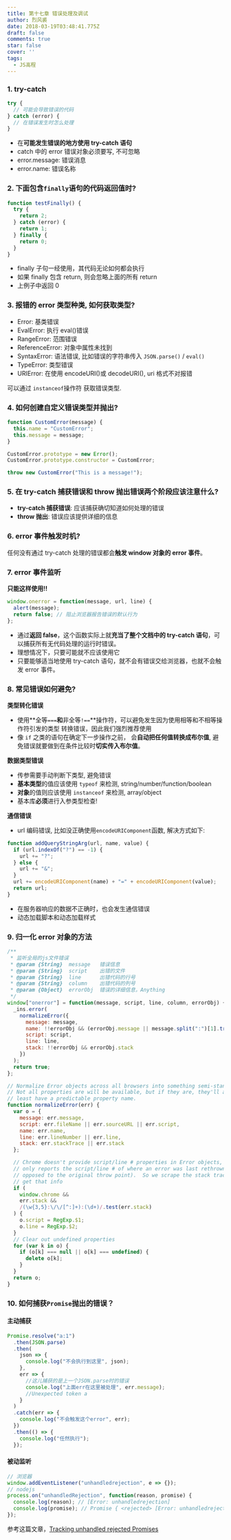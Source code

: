 ```yaml
---
title: 第十七章 错误处理及调试
author: 烈风裘
date: 2018-03-19T03:48:41.775Z
draft: false
comments: true
star: false
cover: ''
tags:
  - JS高程
---
```


### 1. try-catch

```js
try {
  // 可能会导致错误的代码
} catch (error) {
  // 在错误发生时怎么处理
}
```

* 在**可能发生错误的地方使用 try-catch 语句**
* catch 中的 error 错误对象必须要写, 不可忽略
* error.message: 错误消息
* error.name: 错误名称

### 2. 下面包含`finally`语句的代码返回值时?

```js
function testFinally() {
  try {
    return 2;
  } catch (error) {
    return 1;
  } finally {
    return 0;
  }
}
```

* finally 子句一经使用，其代码无论如何都会执行
* 如果 finally 包含 return, 则会忽略上面的所有 return
* 上例子中返回 0

### 3. 报错的 error 类型种类, 如何获取类型?

* Error: 基类错误
* EvalError: 执行 eval()错误
* RangeError: 范围错误
* ReferenceError: 对象中属性未找到
* SyntaxError: 语法错误, 比如错误的字符串传入 `JSON.parse()` / `eval()`
* TypeError: 类型错误
* URIError: 在使用 encodeURI()或 decodeURI(), uri 格式不对报错

可以通过 `instanceof`操作符 获取错误类型.

### 4. 如何创建自定义错误类型并抛出?

```js
function CustomError(message) {
  this.name = "CustomError";
  this.message = message;
}

CustomError.prototype = new Error();
CustomError.prototype.constructor = CustomError;

throw new CustomError("This is a message!");
```

### 5. 在 try-catch 捕获错误和 throw 抛出错误两个阶段应该注意什么?

* **try-catch 捕获错误**: 应该捕获确切知道如何处理的错误
* **throw 抛出**: 错误应该提供详细的信息

### 6. error 事件触发时机?

任何没有通过 try-catch 处理的错误都会**触发 window 对象的 error 事件**。

### 7. error 事件监听

**只能这样使用!!**

```js
window.onerror = function(message, url, line) {
  alert(message);
  return false; // 阻止浏览器报告错误的默认行为
};
```

* 通过**返回 false**，这个函数实际上就**充当了整个文档中的 try-catch 语句**，可以捕获所有无代码处理的运行时错误。
* 理想情况下，只要可能就不应该使用它
* 只要能够适当地使用 try-catch 语句，就不会有错误交给浏览器，也就不会触发 error 事件。

### 8. 常见错误如何避免?

**类型转化错误**

* 使用**全等`===`**和**非全等`!==`**操作符，可以避免发生因为使用相等和不相等操作符引发的类型 转换错误，因此我们强烈推荐使用
* 像 `if` 之类的语句在确定下一步操作之前， 会**自动把任何值转换成布尔值**, 避免错误就要做到在条件比较时**切实传入布尔值**。

**数据类型错误**

* 传参需要手动判断下类型, 避免错误
* **基本类型**的值应该使用 `typeof` 来检测, string/number/function/boolean
* **对象**的值则应该使用 `instanceof` 来检测, array/object
* 基本库**必须**进行入参类型检查!

**通信错误**

* url 编码错误, 比如没正确使用`encodeURIComponent`函数, 解决方式如下:

```js
function addQueryStringArg(url, name, value) {
  if (url.indexOf("?") == -1) {
    url += "?";
  } else {
    url += "&";
  }
  url += encodeURIComponent(name) + "=" + encodeURIComponent(value);
  return url;
}
```

* 在服务器响应的数据不正确时，也会发生通信错误
* 动态加载脚本和动态加载样式

### 9. 归一化 error 对象的方法

```js
/**
 * 监听全局的js文件错误
 * @param {String}  message   错误信息
 * @param {String}  script    出错的文件
 * @param {String}  line      出错代码的行号
 * @param {String}  column    出错代码的列号
 * @param {Object}  errorObj  错误的详细信息，Anything
 */
window["onerror"] = function(message, script, line, column, errorObj) {
  _ins.error(
    normalizeError({
      message: message,
      name: !!errorObj && (errorObj.message || message.split(":")[1].trim()),
      script: script,
      line: line,
      stack: !!errorObj && errorObj.stack
    })
  );
  return true;
};

// Normalize Error objects across all browsers into something semi-standard.
// Not all properties are will be available, but if they are, they'll at
// least have a predictable property name.
function normalizeError(err) {
  var o = {
    message: err.message,
    script: err.fileName || err.sourceURL || err.script,
    name: err.name,
    line: err.lineNumber || err.line,
    stack: err.stackTrace || err.stack
  };

  // Chrome doesn't provide script/line # properties in Error objects, and
  // only reports the script/line # of where an error was last rethrown (as
  // opposed to the original throw point).  So we scrape the stack trace to
  // get that info
  if (
    window.chrome &&
    err.stack &&
    /(\w{3,5}:\/\/[^:]+):(\d+)/.test(err.stack)
  ) {
    o.script = RegExp.$1;
    o.line = RegExp.$2;
  }
  // Clear out undefined properties
  for (var k in o) {
    if (o[k] === null || o[k] === undefined) {
      delete o[k];
    }
  }
  return o;
}
```

### 10. 如何捕获`Promise`抛出的错误？

#### 主动捕获

```js
Promise.resolve("a:1")
  .then(JSON.parse)
  .then(
    json => {
      console.log("不会执行到这里", json);
    },
    err => {
      //这儿捕获的是上一个JSON.parse时的错误
      console.log("上面err在这里被处理", err.message);
      //Unexpected token a
    }
  )
  .catch(err => {
    console.log("不会触发这个error", err);
  })
  .then(() => {
    console.log("任然执行");
  });
```

#### 被动监听

```js
// 浏览器
window.addEventListener("unhandledrejection", e => {});
// nodejs
process.on("unhandledRejection", function(reason, promise) {
  console.log(reason); // [Error: unhandledrejection]
  console.log(promise); // Promise { <rejected> [Error: unhandledrejection] }
});
```

参考这篇文章，[Tracking unhandled rejected Promises](http://2ality.com/2016/04/unhandled-rejections.html)
